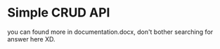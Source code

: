 <h1>Simple CRUD API</h1>
<p>you can found more in documentation.docx, don't bother searching for answer here XD.</p>
